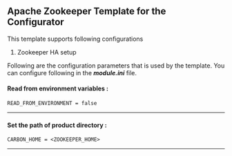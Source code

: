 Apache Zookeeper Template for the Configurator
-------------------------------------------------------------------------------------

This template supports following configurations

1. Zookeeper HA setup

Following are the configuration parameters that is used by the template.
You can configure following in the ***module.ini*** file.

#### Read from environment variables :


    READ_FROM_ENVIRONMENT = false
 

-------------------------------------------------------------------------------------

#### Set the path of product directory :

    CARBON_HOME = <ZOOKEEPER_HOME>

---

